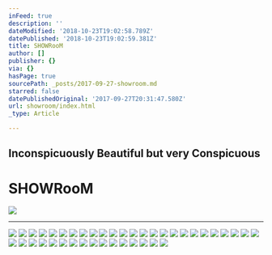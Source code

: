 ```yaml
---
inFeed: true
description: ''
dateModified: '2018-10-23T19:02:58.789Z'
datePublished: '2018-10-23T19:02:59.381Z'
title: SHOWRooM
author: []
publisher: {}
via: {}
hasPage: true
sourcePath: _posts/2017-09-27-showroom.md
starred: false
datePublishedOriginal: '2017-09-27T20:31:47.580Z'
url: showroom/index.html
_type: Article

---
```

## Inconspicuously Beautiful but very Conspicuous

# SHOWRooM
![](https://the-grid-user-content.s3-us-west-2.amazonaws.com/47674def-283f-49a5-9ae7-19bfdfb648dc.jpg)

---

![](https://the-grid-user-content.s3-us-west-2.amazonaws.com/2c442e49-71e3-45cb-b9ba-fd0ecc01f0cf.jpg)
![](https://the-grid-user-content.s3-us-west-2.amazonaws.com/e9a2e73f-1fd6-44c4-949c-6f19bfbc0675.jpg)
![](https://the-grid-user-content.s3-us-west-2.amazonaws.com/a8e33155-cfb4-4402-8753-efb827ca79ab.jpg)
![](https://the-grid-user-content.s3-us-west-2.amazonaws.com/6847decc-6060-4827-8bd5-59ef367e1d09.jpg)
![](https://the-grid-user-content.s3-us-west-2.amazonaws.com/403259a7-4393-4785-9c37-35df4c3f8959.jpg)
![](https://the-grid-user-content.s3-us-west-2.amazonaws.com/2a2bea29-c59c-4973-9022-6c78c2392ecb.jpg)
![](https://the-grid-user-content.s3-us-west-2.amazonaws.com/729701ca-2b9f-4ea6-b274-08ee3e67a07c.jpg)
![](https://the-grid-user-content.s3-us-west-2.amazonaws.com/c30bcb8f-c993-4f5b-84ab-18feb15cb2fc.jpg)
![](https://the-grid-user-content.s3-us-west-2.amazonaws.com/9d356ba0-ce4f-47de-89bc-49b7bf5ce462.jpg)
![](https://the-grid-user-content.s3-us-west-2.amazonaws.com/60070a3c-5b21-4a3e-a661-8c05e31cc7de.jpg)
![](https://the-grid-user-content.s3-us-west-2.amazonaws.com/1d157ed1-cf16-4508-acc8-86a07b579391.jpg)
![](https://the-grid-user-content.s3-us-west-2.amazonaws.com/30afdb6d-e434-4d48-8e4a-d70861206b7a.jpg)
![](https://the-grid-user-content.s3-us-west-2.amazonaws.com/11e93947-ac6a-4dbe-997f-a5edaacfca18.jpg)
![](https://the-grid-user-content.s3-us-west-2.amazonaws.com/04337191-a772-4cb6-8464-d9363ab6a8fd.jpg)
![](https://the-grid-user-content.s3-us-west-2.amazonaws.com/1a450b5d-9bf4-4e3c-93fb-ec76718112bf.jpg)
![](https://the-grid-user-content.s3-us-west-2.amazonaws.com/ecc0fc71-406d-4c5f-b677-fce98f6c919e.jpg)
![](https://the-grid-user-content.s3-us-west-2.amazonaws.com/c3a84c7e-c44f-4f92-8fda-ed1d05942012.jpg)
![](https://the-grid-user-content.s3-us-west-2.amazonaws.com/40e0ffc2-5c59-4113-8233-80a5c7eeca7c.jpg)
![](https://the-grid-user-content.s3-us-west-2.amazonaws.com/f41d101d-972d-42c4-9cb7-8229d07b7b16.jpg)
![](https://the-grid-user-content.s3-us-west-2.amazonaws.com/831100b3-b487-430c-bf5c-0b87d6aea21c.jpg)
![](https://the-grid-user-content.s3-us-west-2.amazonaws.com/fe0f3782-92a5-4dec-885b-8c36131c2e8e.jpg)
![](https://the-grid-user-content.s3-us-west-2.amazonaws.com/4a5ed2ab-972c-4f0f-a859-75e03b6dd237.jpg)
![](https://the-grid-user-content.s3-us-west-2.amazonaws.com/f6ad8090-4455-4d96-a781-9df85281755d.jpg)
![](https://the-grid-user-content.s3-us-west-2.amazonaws.com/090e9e56-7587-47dd-9090-d2b6cbb0728f.jpg)
![](https://the-grid-user-content.s3-us-west-2.amazonaws.com/fc40e3e1-98cb-4333-84a0-8f7c5c6b3fec.jpg)
![](https://the-grid-user-content.s3-us-west-2.amazonaws.com/ae4944c3-9687-48a4-9ec5-d0624ec1fe39.jpg)
![](https://the-grid-user-content.s3-us-west-2.amazonaws.com/a9689963-281c-4890-b085-cd263f7a12a6.jpg)
![](https://the-grid-user-content.s3-us-west-2.amazonaws.com/4e8e2d8c-9d9b-4175-80f8-2237f6489c27.jpg)
![](https://the-grid-user-content.s3-us-west-2.amazonaws.com/81f0d0a7-e334-4d19-8c57-321c09f7fba1.jpg)
![](https://the-grid-user-content.s3-us-west-2.amazonaws.com/a36bfb4f-910b-4b65-8368-a6842af41dac.jpg)
![](https://the-grid-user-content.s3-us-west-2.amazonaws.com/80b597de-8de9-45dc-9fec-29971b5932e8.jpg)
![](https://the-grid-user-content.s3-us-west-2.amazonaws.com/ebe403d0-25f4-45fa-9b2c-416ca1ae16fc.jpg)
![](https://the-grid-user-content.s3-us-west-2.amazonaws.com/13840d5b-395d-402a-a16a-ad06f1824f4f.jpg)
![](https://the-grid-user-content.s3-us-west-2.amazonaws.com/5904cd86-1565-40d2-8670-6a584f20791c.jpg)
![](https://the-grid-user-content.s3-us-west-2.amazonaws.com/0d6f265b-62e7-4e6a-8bda-7a091428856e.jpg)
![](https://the-grid-user-content.s3-us-west-2.amazonaws.com/cc1e1609-1aab-4636-ab16-e5ebcab4e686.png)
![](https://the-grid-user-content.s3-us-west-2.amazonaws.com/3ee64789-dfc3-46dc-aaba-8b53571945cd.jpg)
![](https://the-grid-user-content.s3-us-west-2.amazonaws.com/ab26561c-e1a6-4b76-9746-a066e4de0744.jpg)
![](https://the-grid-user-content.s3-us-west-2.amazonaws.com/b1b4a432-faed-4f7f-b4ce-1fcc382b73ba.jpg)
![](https://s3-us-west-2.amazonaws.com/the-grid-img/p/ca7409ec33da8ef404dba600220d78c84b2043be.jpg)
![](https://the-grid-user-content.s3-us-west-2.amazonaws.com/6c98163c-0e51-4d72-aa61-5d3c3ff7e2d8.jpg)